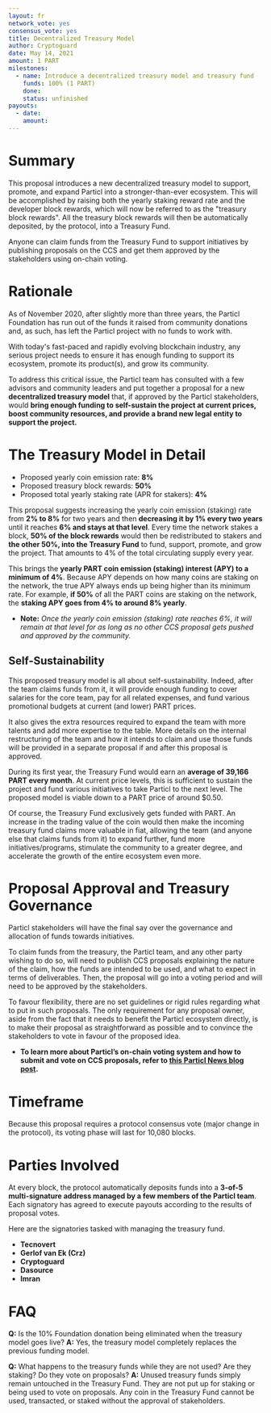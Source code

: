 ```yaml
---
layout: fr
network_vote: yes
consensus_vote: yes
title: Decentralized Treasury Model
author: Cryptoguard
date: May 14, 2021
amount: 1 PART
milestones:
  - name: Introduce a decentralized treasury model and treasury fund
    funds: 100% (1 PART)
    done:
    status: unfinished
payouts:
  - date:
    amount:
---
```


# Summary

This proposal introduces a new decentralized treasury model to support, promote, and expand Particl into a stronger-than-ever ecosystem. This will be accomplished by raising both the yearly staking reward rate and the developer block rewards, which will now be referred to as the "treasury block rewards". All the treasury block rewards will then be automatically deposited, by the protocol, into a Treasury Fund.


Anyone can claim funds from the Treasury Fund to support initiatives by publishing proposals on the CCS and get them approved by the stakeholders using on-chain voting.

# Rationale

As of November 2020, after slightly more than three years, the Particl Foundation has run out of the funds it raised from community donations and, as such, has left the Particl project with no funds to work with.


With today's fast-paced and rapidly evolving blockchain industry, any serious project needs to ensure it has enough funding to support its ecosystem, promote its product(s), and grow its community.


To address this critical issue, the Particl team has consulted with a few advisors and community leaders and put together a proposal for a new **decentralized treasury model** that, if approved by the Particl stakeholders, would **bring enough funding to self-sustain the project at current prices, boost community resources, and provide a brand new legal entity to support the project.**


# The Treasury Model in Detail

* Proposed yearly coin emission rate: **8%**
* Proposed treasury block rewards: **50%**
* Proposed total yearly staking rate (APR for stakers): **4%**

This proposal suggests increasing the yearly coin emission (staking) rate from **2% to 8%** for two years and then **decreasing it by 1% every two years** until it reaches **6% and stays at that level**. Every time the network stakes a block, **50% of the block rewards** would then be redistributed to stakers and **the other 50%, into the Treasury Fund** to fund, support, promote, and grow the project. That amounts to 4% of the total circulating supply every year.

This brings the **yearly PART coin emission (staking) interest (APY) to a minimum of 4%**. Because APY depends on how many coins are staking on the network, the true APY always ends up being higher than its minimum rate. For example, **if 50%** of all the PART coins are staking on the network, the **staking APY goes from 4% to around 8% yearly**.

* **Note:** _Once the yearly coin emission (staking) rate reaches 6%, it will remain at that level for as long as no other CCS proposal gets pushed and approved by the community._

## Self-Sustainability

This proposed treasury model is all about self-sustainability. Indeed, after the team claims funds from it, it will provide enough funding to cover salaries for the core team, pay for all related expenses, and fund various promotional budgets at current (and lower) PART prices. 

It also gives the extra resources required to expand the team with more talents and add more expertise to the table. More details on the internal restructuring of the team and how it intends to claim and use those funds will be provided in a separate proposal if and after this proposal is approved.

During its first year, the Treasury Fund would earn an **average of 39,166 PART every month**. At current price levels, this is sufficient to sustain the project and fund various initiatives to take Particl to the next level. The proposed model is viable down to a PART price of around $0.50.

Of course, the Treasury Fund exclusively gets funded with PART. An increase in the trading value of the coin would then make the incoming treasury fund claims more valuable in fiat, allowing the team (and anyone else that claims funds from it) to expand further, fund more initiatives/programs, stimulate the community to a greater degree, and accelerate the growth of the entire ecosystem even more.

# Proposal Approval and Treasury Governance

Particl stakeholders will have the final say over the governance and allocation of funds towards initiatives. 

To claim funds from the treasury, the Particl team, and any other party wishing to do so, will need to publish CCS proposals explaining the nature of the claim, how the funds are intended to be used, and what to expect in terms of deliverables. Then, the proposal will go into a voting period and will need to be approved by the stakeholders.

To favour flexibility, there are no set guidelines or rigid rules regarding what to put in such proposals. The only requirement for any proposal owner, aside from the fact that it needs to benefit the Particl ecosystem directly, is to make their proposal as straightforward as possible and to convince the stakeholders to vote in favour of the proposed idea.

* **To learn more about Particl’s on-chain voting system and how to submit and vote on CCS proposals, refer to [this Particl News blog post](https://particl.news/on-chain-voting-and-ccs-proposals/).**

# Timeframe

Because this proposal requires a protocol consensus vote (major change in the protocol), its voting phase will last for 10,080 blocks.


# Parties Involved


At every block, the protocol automatically deposits funds into a **3-of-5 multi-signature address managed by a few members of the Particl team**. Each signatory has agreed to execute payouts according to the results of proposal votes. 


Here are the signatories tasked with managing the treasury fund.


* **Tecnovert**
* **Gerlof van Ek (Crz)**
* **Cryptoguard**
* **Dasource**
* **Imran**

# FAQ

**Q:** Is the 10% Foundation donation being eliminated when the treasury model goes live?
**A:** Yes, the treasury model completely replaces the previous funding model.

**Q:** What happens to the treasury funds while they are not used? Are they staking?  Do they vote on proposals?
**A:** Unused treasury funds simply remain untouched in the Treasury Fund. They are not put up for staking or being used to vote on proposals. Any coin in the Treasury Fund cannot be used, transacted, or staked without the approval of stakeholders.
